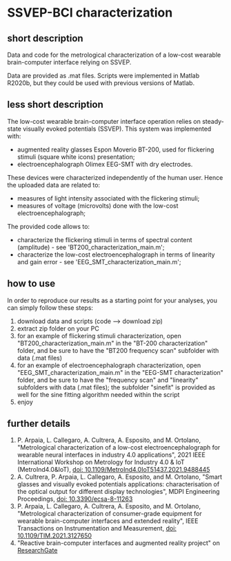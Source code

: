 # SSVEP-BCI characterization

## short description
Data and code for the metrological characterization of a low-cost wearable brain-computer interface relying on SSVEP.

Data are provided as .mat files.
Scripts were implemented in Matlab R2020b, but they could be used with previous versions of Matlab. 

## less short description
The low-cost wearable brain-computer interface operation relies on steady-state visually evoked potentials (SSVEP).
This system was implemented with:
- augmented reality glasses Espon Moverio BT-200, used for flickering stimuli (square white icons) presentation;
- electroencephalograph Olimex EEG-SMT with dry electrodes.


These devices were characterized independently of the human user.
Hence the uploaded data are related to:
- measures of light intensity associated with the flickering stimuli;
- measures of voltage (microvolts) done with the low-cost electroencephalograph;


The provided code allows to:
- characterize the flickering stimuli in terms of spectral content (amplitude) - see 'BT200_characterization_main.m';
- characterize the low-cost electroencephalograph in terms of linearity and gain error - see 'EEG_SMT_characterization_main.m';


## how to use
In order to reproduce our results as a starting point for your analyses, you can simply follow these steps:
1. download data and scripts (code --> download zip)
2. extract zip folder on your PC
3. for an example of flickering stimuli characterization, open "BT200_characterization_main.m" in the "BT-200 characterization" folder, and be sure to have the "BT200 frequency scan" subfolder with data (.mat files)
4. for an example of electroencephalograph characterization, open "EEG_SMT_characterization_main.m" in the "EEG-SMT characterization" folder, and be sure to have the "frequency scan" and "linearity" subfolders with data (.mat files); the subfolder "sinefit" is provided as well for the sine fitting algorithm needed within the script
5. enjoy

## further details

1. P. Arpaia, L. Callegaro, A. Cultrera, A. Esposito, and M. Ortolano, "Metrological characterization of a low-cost electroencephalograph for wearable neural interfaces in industry 4.0 applications", 2021 IEEE International Workshop on Metrology for Industry 4.0 & IoT (MetroInd4.0&IoT), [doi: 10.1109/MetroInd4.0IoT51437.2021.9488445](https://ieeexplore.ieee.org/document/9488445)
2. A. Cultrera, P. Arpaia, L. Callegaro, A. Esposito, and M. Ortolano, "Smart glasses and visually evoked potentials applications: characterisation of the optical output for different display technologies", MDPI Engineering Proceedings, [doi: 10.3390/ecsa-8-11263](https://www.mdpi.com/2673-4591/10/1/33/htm)
3. P. Arpaia, L. Callegaro, A. Cultrera, A. Esposito, and M. Ortolano, "Metrological characterization of consumer-grade equipment for wearable brain-computer interfaces and extended reality", IEEE Transactions on Instrumentation and Measurement, [doi: 10.1109/TIM.2021.3127650](https://ieeexplore.ieee.org/document/9612173)
4. "Reactive brain-computer interfaces and augmented reality project" on [ResearchGate](https://www.researchgate.net/project/Reactive-brain-computer-interfaces-and-augmented-reality)
